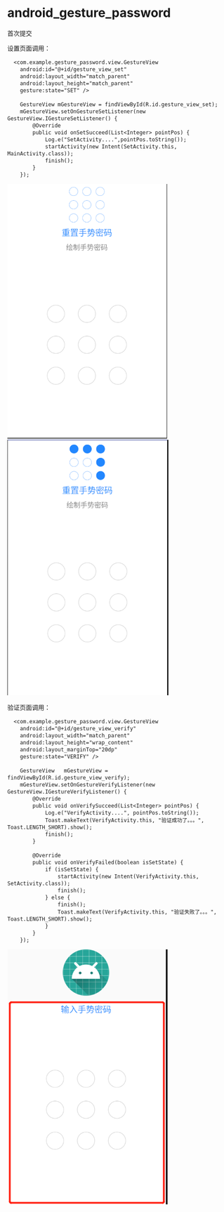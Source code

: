 # android_gesture_password
首次提交 

设置页面调用：
    
      <com.example.gesture_password.view.GestureView
        android:id="@+id/gesture_view_set"
        android:layout_width="match_parent"
        android:layout_height="match_parent"
        gesture:state="SET" />
        
        GestureView mGestureView = findViewById(R.id.gesture_view_set);
        mGestureView.setOnGestureSetListener(new GestureView.IGestureSetListener() {
            @Override
            public void onSetSucceed(List<Integer> pointPos) {
                Log.e("SetActivity....",pointPos.toString());
                startActivity(new Intent(SetActivity.this, MainActivity.class));
                finish();
            }
        });
        
 ![image](https://github.com/hxw-haha/android_gesture_password/raw/master/设置页面-1.png)
 ![image](https://github.com/hxw-haha/android_gesture_password/raw/master/设置页面-2.png)
       
  验证页面调用：
        
      <com.example.gesture_password.view.GestureView
        android:id="@+id/gesture_view_verify"
        android:layout_width="match_parent"
        android:layout_height="wrap_content"
        android:layout_marginTop="20dp"
        gesture:state="VERIFY" />
        
        GestureView   mGestureView = findViewById(R.id.gesture_view_verify);
        mGestureView.setOnGestureVerifyListener(new GestureView.IGestureVerifyListener() {
            @Override
            public void onVerifySucceed(List<Integer> pointPos) {
                Log.e("VerifyActivity....", pointPos.toString());
                Toast.makeText(VerifyActivity.this, "验证成功了。。。", Toast.LENGTH_SHORT).show();
                finish();
            }

            @Override
            public void onVerifyFailed(boolean isSetState) {
                if (isSetState) {
                    startActivity(new Intent(VerifyActivity.this, SetActivity.class));
                    finish();
                } else {
                    finish();
                    Toast.makeText(VerifyActivity.this, "验证失败了。。。", Toast.LENGTH_SHORT).show();
                }
            }
        });
        
   ![image](https://github.com/hxw-haha/android_gesture_password/raw/master/验证页面.png)
   
